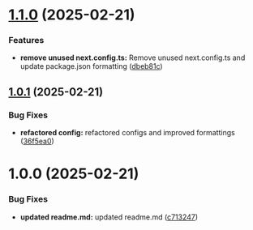 # [1.1.0](https://github.com/ElsiKora/Setup-Wizard/compare/v1.0.1...v1.1.0) (2025-02-21)


### Features

* **remove unused next.config.ts:** Remove unused next.config.ts and update package.json formatting ([dbeb81c](https://github.com/ElsiKora/Setup-Wizard/commit/dbeb81c1420c3ce88fd8345169882b0cf923baf3))

## [1.0.1](https://github.com/ElsiKora/Setup-Wizard/compare/v1.0.0...v1.0.1) (2025-02-21)


### Bug Fixes

* **refactored config:** refactored configs and improved formattings ([36f5ea0](https://github.com/ElsiKora/Setup-Wizard/commit/36f5ea0b38d9310dbd2bb1ccd0fb474808f4295e))

# 1.0.0 (2025-02-21)


### Bug Fixes

* **updated readme.md:** updated readme.md ([c713247](https://github.com/ElsiKora/Setup-Wizard/commit/c7132476568d97e10f81b3846b5076d9f4047735))
